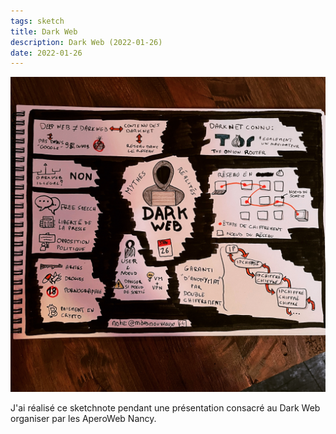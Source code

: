 ```yaml
---
tags: sketch
title: Dark Web
description: Dark Web (2022-01-26)
date: 2022-01-26
---
```


![](64_Dark-Web_2022-01-26.jpg) 

<p>
    J'ai réalisé ce sketchnote pendant une présentation consacré au Dark Web organiser par les AperoWeb Nancy.
</p>